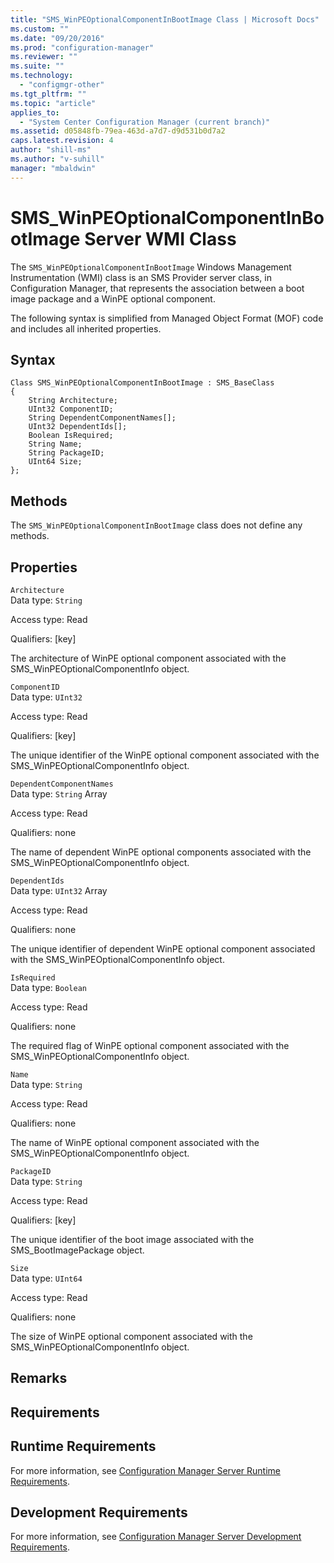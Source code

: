 ```yaml
---
title: "SMS_WinPEOptionalComponentInBootImage Class | Microsoft Docs"
ms.custom: ""
ms.date: "09/20/2016"
ms.prod: "configuration-manager"
ms.reviewer: ""
ms.suite: ""
ms.technology:
  - "configmgr-other"
ms.tgt_pltfrm: ""
ms.topic: "article"
applies_to:
  - "System Center Configuration Manager (current branch)"
ms.assetid: d05848fb-79ea-463d-a7d7-d9d531b0d7a2
caps.latest.revision: 4
author: "shill-ms"
ms.author: "v-suhill"
manager: "mbaldwin"
---
```

# SMS_WinPEOptionalComponentInBootImage Server WMI Class
The `SMS_WinPEOptionalComponentInBootImage` Windows Management Instrumentation (WMI) class is an SMS Provider server class, in Configuration Manager, that represents the association between a boot image package and a WinPE optional component.  

 The following syntax is simplified from Managed Object Format (MOF) code and includes all inherited properties.  

## Syntax  

```  
Class SMS_WinPEOptionalComponentInBootImage : SMS_BaseClass  
{  
    String Architecture;  
    UInt32 ComponentID;  
    String DependentComponentNames[];  
    UInt32 DependentIds[];  
    Boolean IsRequired;  
    String Name;  
    String PackageID;  
    UInt64 Size;  
};  
```  

## Methods  
 The `SMS_WinPEOptionalComponentInBootImage` class does not define any methods.  

## Properties  
 `Architecture`  
 Data type: `String`  

 Access type: Read  

 Qualifiers: [key]  

 The architecture of WinPE optional component associated with the SMS_WinPEOptionalComponentInfo object.  

 `ComponentID`  
 Data type: `UInt32`  

 Access type: Read  

 Qualifiers: [key]  

 The unique identifier of the WinPE optional component associated with the SMS_WinPEOptionalComponentInfo object.  

 `DependentComponentNames`  
 Data type: `String` Array  

 Access type: Read  

 Qualifiers: none  

 The name of dependent WinPE optional components associated with the SMS_WinPEOptionalComponentInfo object.  

 `DependentIds`  
 Data type: `UInt32` Array  

 Access type: Read  

 Qualifiers: none  

 The unique identifier of dependent WinPE optional component associated with the SMS_WinPEOptionalComponentInfo object.  

 `IsRequired`  
 Data type: `Boolean`  

 Access type: Read  

 Qualifiers: none  

 The required flag of WinPE optional component associated with the SMS_WinPEOptionalComponentInfo object.  

 `Name`  
 Data type: `String`  

 Access type: Read  

 Qualifiers: none  

 The name of WinPE optional component associated with the SMS_WinPEOptionalComponentInfo object.  

 `PackageID`  
 Data type: `String`  

 Access type: Read  

 Qualifiers: [key]  

 The unique identifier of the boot image associated with the SMS_BootImagePackage object.  

 `Size`  
 Data type: `UInt64`  

 Access type: Read  

 Qualifiers: none  

 The size of WinPE optional component associated with the SMS_WinPEOptionalComponentInfo object.  

## Remarks  

## Requirements  

## Runtime Requirements  
 For more information, see [Configuration Manager Server Runtime Requirements](../../../develop/core/reqs/server-runtime-requirements.md).  

## Development Requirements  
 For more information, see [Configuration Manager Server Development Requirements](../../../develop/core/reqs/server-development-requirements.md).
